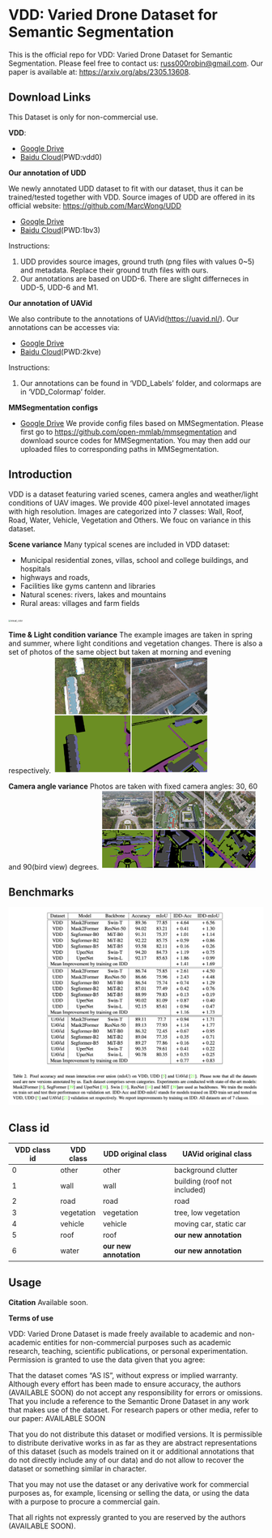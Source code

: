 # VDD: Varied Drone Dataset for Semantic Segmentation
This is the official repo for VDD: Varied Drone Dataset for Semantic Segmentation. Please feel free to contact us: russ000robin@gmail.com.
Our paper is available at: https://arxiv.org/abs/2305.13608.
## Download Links
This Dataset is only for non-commercial use. 

**VDD**: 
- [Google Drive](https://drive.google.com/drive/folders/1rbhGbkDmtVuZAd3dPUi9MnEGxBmI-cHE?usp=sharing)
- [Baidu Cloud](https://pan.baidu.com/s/10zB_PM_8dGIm0HE_6BzNwQ)(PWD:vdd0)

**Our annotation of UDD**

We newly annotated UDD dataset to fit with our dataset, thus it can be trained/tested together with VDD. Source images of UDD are offered in its official website: https://github.com/MarcWong/UDD
- [Google Drive](https://drive.google.com/drive/folders/1Xt7r2p8xmHTlZINU4cBxENuDvTDYJcVr?usp=sharing)
- [Baidu Cloud](https://pan.baidu.com/s/1RdDGOvkPbKKvf0hlhiVcmQ)(PWD:1bv3)

Instructions:
1. UDD provides source images, ground truth (png files with values 0~5) and metadata. Replace their ground truth files with ours.
2. Our annotations are based on UDD-6. There are slight differneces in UDD-5, UDD-6 and M1.

**Our annotation of UAVid**

We also contribute to the annotations of UAVid(https://uavid.nl/). Our annotations can be accesses via:
- [Google Drive](https://drive.google.com/drive/folders/1WVVOjVQaHIMZlhzSdlemTd-S55PWa3Qm?usp=sharing)
- [Baidu Cloud](https://pan.baidu.com/s/1wjWZxx6rXGiOKnk-FqAu_g?pwd=2kve)(PWD:2kve)

Instructions: 
1. Our annotations can be found in ‘VDD_Labels’ folder, and colormaps are in ‘VDD_Colormap’ folder.

**MMSegmentation configs**
- [Google Drive](https://drive.google.com/drive/folders/1799udtcNwbCHejy42MEx7L_JqRVvB9Hk?usp=share_link)
We provide config files based on MMSegmentation. Please first go to https://github.com/open-mmlab/mmsegmentation and download source codes for MMSegmentation. You may then add our uploaded files to corresponding paths in MMSegmentation.

## Introduction
VDD is a dataset featuring varied scenes, camera angles and weather/light conditions of UAV images. We provide 400 pixel-level annotated images with high resolution. Images are categorized into 7 classes: Wall, Roof, Road, Water, Vehicle, Vegetation and Others. We fouc on variance in this dataset. 

**Scene variance**
Many typical scenes are included in VDD dataset: 
* Municipal residential zones, villas, school and college buildings, and hospitals
* highways and roads, 
* Facilities like gyms cantenn and libraries
* Natural scenes: rivers, lakes and mountains
* Rural areas: villages and farm fields
<img src="img/scene.PNG" alt="visual_color" style="zoom:30%;" />


**Time & Light condition variance**
The example images are taken in spring and summer, where light conditions and vegetation changes. There is also a set of photos of the same object but taken at morning and evening respectively.
<img src="img/time.png" alt="visual_color" style="zoom:30%;" />


**Camera angle variance**
Photos are taken with fixed camera angles: 30, 60 and 90(bird view) degrees.
<img src="img/angle.png" alt="visual_color" style="zoom:30%;" />


## Benchmarks
<img src="img/experiment_results.png" alt="visual_color" style="zoom:50%;" />

## Class id
| VDD class id | VDD class   | UDD original class        | UAVid original class                |
|--------------|-------------|---------------------------|-------------------------------------|
| 0            | other       | other                     | background clutter                  |
| 1            | wall        | wall                      | building (roof not included)        |
| 2            | road        | road                      | road                                |
| 3            | vegetation  | vegetation                | tree, low vegetation                |
| 4            | vehicle     | vehicle                   | moving car, static car              |
| 5            | roof        | roof                      | **our new annotation**              |
| 6            | water       | **our new annotation**    | **our new annotation**              |


## Usage
**Citation**
Available soon.

**Terms of use**

VDD: Varied Drone Dataset is made freely available to academic and non-academic entities for non-commercial purposes such as academic research, teaching, scientific publications, or personal experimentation. Permission is granted to use the data given that you agree:

That the dataset comes “AS IS”, without express or implied warranty. Although every effort has been made to ensure accuracy, the authors (AVAILABLE SOON) do not accept any responsibility for errors or omissions.
That you include a reference to the Semantic Drone Dataset in any work that makes use of the dataset. For research papers or other media, refer to our paper: AVAILABLE SOON

That you do not distribute this dataset or modified versions. It is permissible to distribute derivative works in as far as they are abstract representations of this dataset (such as models trained on it or additional annotations that do not directly include any of our data) and do not allow to recover the dataset or something similar in character.

That you may not use the dataset or any derivative work for commercial purposes as, for example, licensing or selling the data, or using the data with a purpose to procure a commercial gain.

That all rights not expressly granted to you are reserved by the authors (AVAILABLE SOON).
